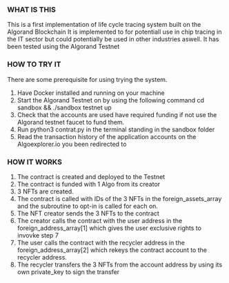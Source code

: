 ### WHAT IS THIS

This is a first implementation of life cycle tracing system built on the Algorand Blockchain
It is implemented to for potentiall use in chip tracing in the IT sector but could potentially
be used in other industries aswell.
It has been tested using the Algorand Testnet

### HOW TO TRY IT

There are some prerequisite for using trying the system.

1. Have Docker installed and running on your machine
2. Start the Algorand Testnet on by using the following command cd sandbox && ./sandbox testnet up
3. Check that the accounts are used have required funding if not use the Algorand testnet faucet to
   fund them.
4. Run python3 contrat.py in the terminal standing in the sandbox folder
5. Read the transaction history of the application accounts on the Algoexplorer.io you been redirected to

### HOW IT WORKS

1. The contract is created and deployed to the Testnet
2. The contract is funded with 1 Algo from its creator
3. 3 NFTs are created.
4. The contract is called with IDs of the 3 NFTs in the foreign_assets_array
   and the subroutine to opt-in is called for each on.
5. The NFT creator sends the 3 NFTs to the contract
6. The creator calls the contract with the user address in the foreign_address_array[1]
   which gives the user exclusive rights to invovke step 7
7. The user calls the contract with the recycler address in the foreign_address_array[2]
   which rekeys the contract account to the recycler address.
8. The recycler transfers the 3 NFTs from the account address by using its own private_key
   to sign the transfer
